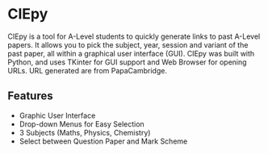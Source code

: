 # CIEpy
CIEpy is a tool for A-Level students to quickly generate links to past A-Level papers. It allows you to pick the subject, year, session and variant of the past paper, all within a graphical user interface (GUI).
CIEpy was built with Python, and uses TKinter for GUI support and Web Browser for opening URLs. URL generated are from PapaCambridge.
## Features
- Graphic User Interface
- Drop-down Menus for Easy Selection
- 3 Subjects (Maths, Physics, Chemistry)
- Select between Question Paper and Mark Scheme
